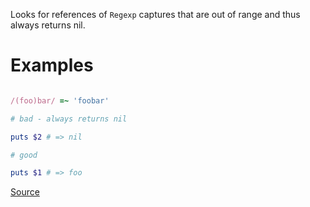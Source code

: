 
Looks for references of `Regexp` captures that are out of range
and thus always returns nil.

# Examples

```ruby

/(foo)bar/ =~ 'foobar'

# bad - always returns nil

puts $2 # => nil

# good

puts $1 # => foo
```

[Source](http://www.rubydoc.info/gems/rubocop/RuboCop/Cop/Lint/OutOfRangeRegexpRef)